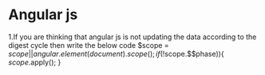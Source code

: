 # Angular js
1.If you are thinking that angular js is not updating the data according to the digest cycle then write the below code
$scope = $scope || angular.element(document).scope();
if(!$scope.$$phase)){
  $scope.$apply();
}
